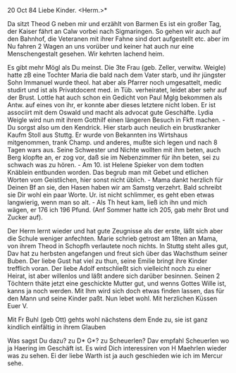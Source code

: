  20 Oct 84
Liebe Kinder. <Herm.>*

Da sitzt Theod G neben mir und erzählt von Barmen Es ist ein großer Tag, der Kaiser fährt an Calw vorbei nach Sigmaringen. So gehen wir auch auf den Bahnhof, die Veteranen mit ihrer Fahne sind dort aufgestellt etc. aber im Nu fahren 2 Wagen an uns vorüber und keiner hat auch nur eine Menschengestalt gesehen. Wir kehrten lachend heim.

Es gibt mehr Mögl als Du meinst. Die 3te Frau (geb. Zeller, verwitw. Weigle) hatte zB eine Tochter Maria die bald nach dem Vater starb, und ihr jüngster Sohn Immanuel wurde theol. hat aber als Pfarrer noch umgesattelt, medic studirt und ist als Privatdocent med. in Tüb. verheiratet, leidet aber sehr auf der Brust. Lottle hat auch schon ein Gedicht von Paul Mglg bekommen als Antw. auf eines von ihr, er konnte aber dieses letztere nicht loben. Er ist associirt mit dem Oswald und macht als advocat gute Geschäfte. Lydia Weigle wird nun mit ihrem Gotthilf einen längeren Besuch in Fkft machen. - Du sorgst also um den Kendrick. Hier starb auch neulich ein brustkranker Kaufm Stoll aus Stuttg. Er wurde von Bekannten ins Wirtshaus mitgenommen, trank Champ. und anderes, mußte sich legen und nach 8 Tagen wars aus. Seine Schwester und Nichte wollten mit ihm beten, auch Berg klopfte an, er zog vor, daß sie im Nebenzimmer für ihn beten, sei zu schwach was zu hören. - Am 10. ist Helene Spieker von dem todten Knäblein entbunden worden. Das begrub man mit Gebet und etlichen Worten vom Geistlichen, hier sonst nicht üblich. - Mama dankt herzlich für Deinen Bf an sie, den Hasen haben wir am Samstg verzehrt. Bald schreibt sie Dir wohl ein paar Worte. Ur. ist nicht schlimmer, es geht eben etwas langwierig, wenn man so alt. - Als Th heut kam, ließ ich ihn und mich wägen, er 176 ich 196 Pfund. (Anf Sommer hatte ich 205, gab mehr Brot und Zucker auf).

Der Herm lernt wieder und hat gute Zeugnisse als der erste, läßt sich aber die Schule weniger anfechten. Marie schrieb getrost am 18ten an Mama, von ihrem Theod in Schopfh verlautete noch nichts. In Stuttg steht alles gut, Dav hat zu herbsten angefangen und freut sich über das Wachsthum seiner Buben. Der liebe Gust hat viel zu thun, seine Emilie bringt ihre Kinder trefflich voran. Der liebe Adolf entschließt sich vielleicht noch zu einer Heirat, ist aber willenlos und läßt andere sich darüber besinnen. Seinen 2 Töchtern thäte jetzt eine geschickte Mutter gut, und wenns Gottes Wille ist, kanns ja noch werden. Mit Ihm wird sich doch etwas finden lassen, das für den Mann und seine Kinder paßt. Nun lebet wohl. Mit herzlichen Küssen  Euer V.

Mit Fr Buhl (geb Ott) gehts wohl nächstens dem Ende zu, sie ist ganz kindlich einfältig in ihrem Glauben

Was sagst Du dazu? zu D<avid>* G<undert>*? zu Scheuerlen?
Dav empfahl Scheuerlen wo ja Haering im Geschäft ist. Es wird Dich interessiren von H Maehrlen wieder was zu sehen. Ei der liebe Warth ist ja auch geschieden wie ich im Mercur sehe.
